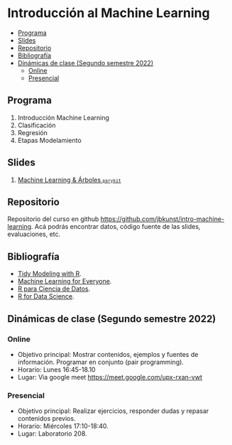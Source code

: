 Introducción al Machine Learning
================

-   <a href="#programa" id="toc-programa">Programa</a>
-   <a href="#slides" id="toc-slides">Slides</a>
-   <a href="#repositorio" id="toc-repositorio">Repositorio</a>
-   <a href="#bibliografía" id="toc-bibliografía">Bibliografía</a>
-   <a href="#dinámicas-de-clase-segundo-semestre-2022"
    id="toc-dinámicas-de-clase-segundo-semestre-2022">Dinámicas de clase
    (Segundo semestre 2022)</a>
    -   <a href="#online" id="toc-online">Online</a>
    -   <a href="#presencial" id="toc-presencial">Presencial</a>

## Programa

1.  Introducción Machine Learning
2.  Clasificación
3.  Regresión
4.  Etapas Modelamiento

## Slides

1.  [Machine Learning & Árboles
    <code><small>parykit</small></code>](https://jbkunst.github.io/intro-elementos-ds/slides/01-Machine-Learning-Arboles.html)

## Repositorio

Repositorio del curso en github
<https://github.com/jbkunst/intro-machine-learning>. Acá podrás
encontrar datos, código fuente de las slides, evaluaciones, etc.

## Bibliografía

-   [Tidy Modeling with R](https://www.tmwr.org/).
-   [Machine Learning for
    Everyone](https://vas3k.com/blog/machine_learning/).
-   [R para Ciencia de Datos](https://es.r4ds.hadley.nz/).
-   [R for Data Science](https://r4ds.hadley.nz/).

## Dinámicas de clase (Segundo semestre 2022)

### Online

-   Objetivo principal: Mostrar contenidos, ejemplos y fuentes de
    información. Programar en conjunto (pair programming).
-   Horario: Lunes 16:45-18.10
-   Lugar: Via google meet <https://meet.google.com/upx-rxan-vwt>

### Presencial

-   Objetivo principal: Realizar ejercicios, responder dudas y repasar
    contenidos previos.
-   Horario: Miércoles 17:10-18:40.
-   Lugar: Laboratorio 208.
